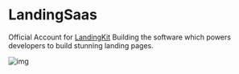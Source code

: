 # LandingSaas
Official Account for [LandingKit](https://landingkit.dev?ref=frontend)
Building the software which powers developers to build stunning landing pages.

![img](https://landingkit.dev/banner.png)
